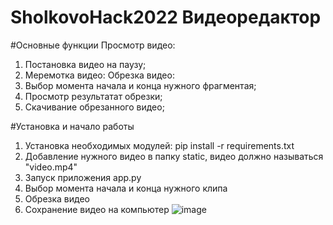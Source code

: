 # SholkovoHack2022 Видеоредактор

#Основные функции
Просмотр видео:
  1) Постановка видео на паузу;
  2) Меремотка видео:
Обрезка видео:
  1) Выбор момента начала и конца нужного фрагментая;
  2) Просмотр результатат обрезки;
  3) Скачивание обрезанного видео;
  
#Установка и начало работы

1) Установка необходимых модулей:
  pip install -r requirements.txt
2) Добавление нужного видео в папку static, видео должно называться "video.mp4"
3) Запуск приложения app.py
4) Выбор момента начала и конца нужного клипа
5) Обрезка видео
6) Сохранение видео на компьютер
![image](https://user-images.githubusercontent.com/90914886/192138868-df3c77af-384e-43dc-9746-bf6a5cbdc1e6.png)
